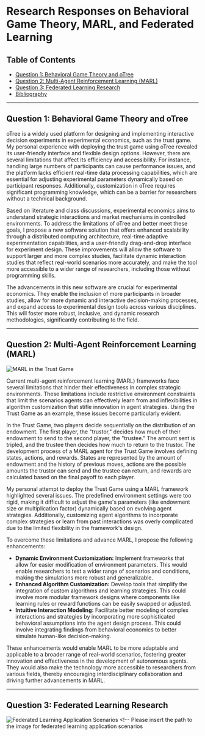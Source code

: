 # Research Responses on Behavioral Game Theory, MARL, and Federated Learning

## Table of Contents
- [Question 1: Behavioral Game Theory and oTree](#question-1-behavioral-game-theory-and-otree)
- [Question 2: Multi-Agent Reinforcement Learning (MARL)](#question-2-multi-agent-reinforcement-learning-marl)
- [Question 3: Federated Learning Research](#question-3-federated-learning-research)
- [Bibliography](#bibliography)

---

## Question 1: Behavioral Game Theory and oTree

oTree is a widely used platform for designing and implementing interactive decision experiments in experimental economics, such as the trust game. My personal experience with deploying the trust game using oTree revealed its user-friendly interface and flexible design options. However, there are several limitations that affect its efficiency and accessibility. For instance, handling large numbers of participants can cause performance issues, and the platform lacks efficient real-time data processing capabilities, which are essential for adjusting experimental parameters dynamically based on participant responses. Additionally, customization in oTree requires significant programming knowledge, which can be a barrier for researchers without a technical background.

Based on literature and class discussions, experimental economics aims to understand strategic interactions and market mechanisms in controlled environments. To address the limitations of oTree and better meet these goals, I propose a new software solution that offers enhanced scalability through a distributed computing architecture, real-time adaptive experimentation capabilities, and a user-friendly drag-and-drop interface for experiment design. These improvements will allow the software to support larger and more complex studies, facilitate dynamic interaction studies that reflect real-world scenarios more accurately, and make the tool more accessible to a wider range of researchers, including those without programming skills.

The advancements in this new software are crucial for experimental economics. They enable the inclusion of more participants in broader studies, allow for more dynamic and interactive decision-making processes, and expand access to experimental design tools across various disciplines. This will foster more robust, inclusive, and dynamic research methodologies, significantly contributing to the field.

---

## Question 2: Multi-Agent Reinforcement Learning (MARL)

![MARL in the Trust Game](image_path_here)  <!-- Please insert the path to the image for MARL deployment after Q2 here -->

Current multi-agent reinforcement learning (MARL) frameworks face several limitations that hinder their effectiveness in complex strategic environments. These limitations include restrictive environment constraints that limit the scenarios agents can effectively learn from and inflexibilities in algorithm customization that stifle innovation in agent strategies. Using the Trust Game as an example, these issues become particularly evident.

In the Trust Game, two players decide sequentially on the distribution of an endowment. The first player, the "trustor," decides how much of their endowment to send to the second player, the "trustee." The amount sent is tripled, and the trustee then decides how much to return to the trustor. The development process of a MARL agent for the Trust Game involves defining states, actions, and rewards. States are represented by the amount of endowment and the history of previous moves, actions are the possible amounts the trustor can send and the trustee can return, and rewards are calculated based on the final payoff to each player.

My personal attempt to deploy the Trust Game using a MARL framework highlighted several issues. The predefined environment settings were too rigid, making it difficult to adjust the game's parameters (like endowment size or multiplication factor) dynamically based on evolving agent strategies. Additionally, customizing agent algorithms to incorporate complex strategies or learn from past interactions was overly complicated due to the limited flexibility in the framework's design.

To overcome these limitations and advance MARL, I propose the following enhancements:

- **Dynamic Environment Customization:** Implement frameworks that allow for easier modification of environment parameters. This would enable researchers to test a wider range of scenarios and conditions, making the simulations more robust and generalizable.
- **Enhanced Algorithm Customization:** Develop tools that simplify the integration of custom algorithms and learning strategies. This could involve more modular framework designs where components like learning rules or reward functions can be easily swapped or adjusted.
- **Intuitive Interaction Modeling:** Facilitate better modeling of complex interactions and strategies by incorporating more sophisticated behavioral assumptions into the agent design process. This could involve integrating findings from behavioral economics to better simulate human-like decision-making.

These enhancements would enable MARL to be more adaptable and applicable to a broader range of real-world scenarios, fostering greater innovation and effectiveness in the development of autonomous agents. They would also make the technology more accessible to researchers from various fields, thereby encouraging interdisciplinary collaboration and driving further advancements in MARL.

---

## Question 3: Federated Learning Research

![Federated Learning Application Scenarios](image_path_here)  <!-- Please insert the path to the image for federated learning application scenarios


